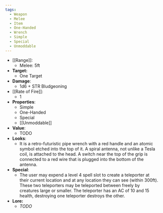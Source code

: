 ```yaml
---
tags:
  - Weapon
  - Melee
  - Item
  - One-Handed
  - Wrench
  - Simple
  - Special
  - Unmoddable
---
```

- [[Range]]:
	- Melee: 5ft
- **Target:**
	- One Target
- **Damage**:
	- 1d6 + STR Bludgeoning
- [[Rate of Fire]]:
	- 1
- **Properties**:
	- Simple
	- One-Handed
	- Special
	- [[Unmoddable]]
- **Value**:
	- TODO
- **Looks**:
	- It is a retro-futuristic pipe wrench with a red handle and an atomic symbol etched into the top of it. A spiral antenna, not unlike a Tesla coil, is attached to the head. A switch near the top of the grip is connected to a red wire that is plugged into the bottom of the antenna.
- **Special**:
	- The user may expend a level 4 spell slot to create a teleporter at their current location and at any location they can see (within 300ft). These two teleporters may be teleported between freely by creatures large or smaller. The teleporter has an AC of 10 and 15 health, destroying one teleporter destroys the other.
- **Lore:**
	- *TODO*